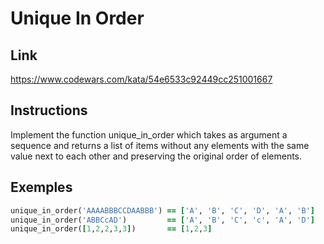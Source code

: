 # Unique In Order

## Link

https://www.codewars.com/kata/54e6533c92449cc251001667

## Instructions

Implement the function unique_in_order which takes as argument a sequence and returns a list of items without any elements with the same value next to each other and preserving the original order of elements.

## Exemples

```ruby
unique_in_order('AAAABBBCCDAABBB') == ['A', 'B', 'C', 'D', 'A', 'B']
unique_in_order('ABBCcAD')         == ['A', 'B', 'C', 'c', 'A', 'D']
unique_in_order([1,2,2,3,3])       == [1,2,3]
```

